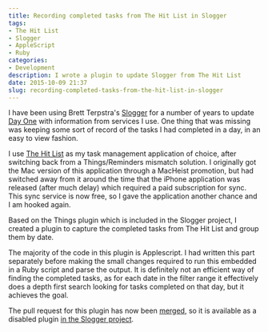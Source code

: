 ```yaml
---
title: Recording completed tasks from The Hit List in Slogger
tags:
- The Hit List
- Slogger
- AppleScript
- Ruby
categories:
- Development
description: I wrote a plugin to update Slogger from The Hit List
date: 2015-10-09 21:37
slug: recording-completed-tasks-from-the-hit-list-in-slogger
---
```

I have been using Brett Terpstra's [Slogger][slogger] for a number of years to update [Day One][dayone] with information from services I use. One thing that was missing was keeping some sort of record of the tasks I had completed in a day, in an easy to view fashion.

<!--more-->

I use [The Hit List][thl] as my task management application of choice, after switching back from a Things/Reminders mismatch solution. I originally got the Mac version of this application through a MacHeist promotion, but had switched away from it around the time that the iPhone application was released (after much delay) which required a paid subscription for sync. This sync service is now free, so I gave the application another chance and I am hooked again.

Based on the Things plugin which is included in the Slogger project, I created a plugin to capture the completed tasks from The Hit List and group them by date. 

The majority of the code in this plugin is Applescript. I had written this part separately before making the small changes required to run this embedded in a Ruby script and parse the output. It is definitely not an efficient way of finding the completed tasks, as for each date in the filter range it effectively does a depth first search looking for tasks completed on that day, but it achieves the goal.



The pull request for this plugin has now been [merged][thl_pr], so it is available as a disabled plugin [in the Slogger project][thl_plugin]. 



[slogger]: http://brettterpstra.com/projects/slogger/ "Slogger - BrettTerpstra.com"
[dayone]: http://dayoneapp.com "Day One | A simple and elegant journal for iPhone, iPad, and Mac."
[thl]: http://www.karelia.com/products/the-hit-list/mac.html "The Hit List for Mac: Handles life’s little tasks & big projects"
[thl_pr]: https://github.com/ttscoff/Slogger/pull/387#event-430765755 "Pull Request 387"
[thl_plugin]: https://github.com/ttscoff/Slogger/blob/master/plugins_disabled/thehitlist.rb "thehitlist.rb in ttscoff/Slogger"
